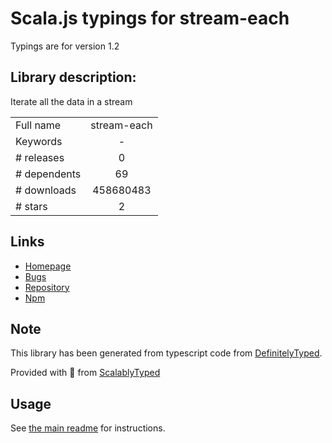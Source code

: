 
# Scala.js typings for stream-each

Typings are for version 1.2

## Library description:
Iterate all the data in a stream

|                    |                 |
| ------------------ | :-------------: |
| Full name          | stream-each |
| Keywords           | - |
| # releases         | 0 |
| # dependents       | 69 |
| # downloads        | 458680483 |
| # stars            | 2 |

## Links
- [Homepage](https://github.com/mafintosh/stream-each)
- [Bugs](https://github.com/mafintosh/stream-each/issues)
- [Repository](https://github.com/mafintosh/stream-each)
- [Npm](https://www.npmjs.com/package/stream-each)
    


## Note
This library has been generated from typescript code from [DefinitelyTyped](https://definitelytyped.org).

Provided with :purple_heart: from [ScalablyTyped](https://github.com/oyvindberg/ScalablyTyped)

## Usage
See [the main readme](../../readme.md) for instructions.


